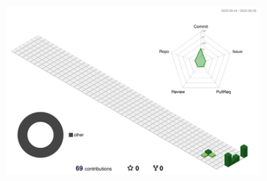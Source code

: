 <!-- https://github.com/kyechan99/capsule-render -->
<p align="center">
  <img alt="" src="https://capsule-render.vercel.app/api?type=waving&color=timeGradient&height=300&&section=header&text=HI%20THERE&fontSize=90&fontAlign=50&fontAlignY=30&desc=I%20am%20Quanht&descAlign=50&descSize=30&descAlignY=60&animation=twinkling">
</p>

<!-- 打字机 -->
<!-- https://github.com/DenverCoder1/readme-typing-svg -->
<p align="center">
  <img alt="" src="https://readme-typing-svg.demolab.com?font=Orbitron&size=25&pause=1000&center=true&vCenter=true&random=false&width=600&lines=Welcome+to+my+GitHub+profile+page">
</p>

<p align="center">
<!-- GitHub 数据概览 -->
<!-- https://github.com/anuraghazra/github-readme-stats -->
<img alt="" align="center" width="400" src="https://github-readme-stats.vercel.app/api?username=quan-ht&theme=transparent&show_icons=true&hide_border=true&show=reviews&hide_title=true&hide=contribs&number_format=long" />
<!-- https://github.com/DenverCoder1/github-readme-streak-stats -->
<img alt="" align="center" width="400" src="https://streak-stats.demolab.com?user=quan-ht&theme=transparent&hide_border=true" />
<br/>

<!-- 贡献图 -->
<!-- https://github.com/Ashutosh00710/github-readme-activity-graph -->
<img alt="" width="800" src="https://github-readme-activity-graph.vercel.app/graph?username=quan-ht&theme=github-compact&hide_border=true&area=true&custom_title=Contribution%20Graph" />
<br/>
<img alt="" width="800" src="./profile-3d-contrib/profile-green-animate.svg" />
<br/>

<!-- https://github.com/badges/shields -->
<p align="center">
<!-- https://github.com/antonkomarev/github-profile-views-counter -->
<img alt="" src="https://komarev.com/ghpvc/?username=quan-ht" />
</p>

<!-- https://github.com/kyechan99/capsule-render -->
<p align="center">
<img alt="" src="https://capsule-render.vercel.app/api?type=waving&color=timeGradient&height=300&&section=footer&text=THE%20END&fontSize=90&fontAlign=50&fontAlignY=70&desc=Hope%20your%20program%20is%20bug-free&descAlign=50&descSize=30&descAlignY=40&animation=twinkling" />
</p>